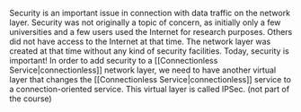 Security is an important issue in connection with data traffic on the network layer.
Security was not originally a topic of concern, as initially only a few universities and a few users used the Internet for research purposes. Others did not have access to the Internet at that time.
The network layer was created at that time without any kind of security facilities.
Today, security is important!
In order to add security to a [[Connectionless Service|connectionless]] network layer, we need to have another virtual layer that changes the [[Connectionless Service|connectionless]] service to a connection-oriented service.
This virtual layer is called IPSec. (not part of the course)